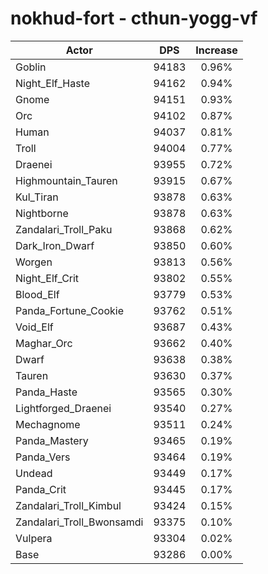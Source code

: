 # nokhud-fort - cthun-yogg-vf
| Actor | DPS | Increase |
|---|:---:|:---:|
|Goblin|94183|0.96%|
|Night_Elf_Haste|94162|0.94%|
|Gnome|94151|0.93%|
|Orc|94102|0.87%|
|Human|94037|0.81%|
|Troll|94004|0.77%|
|Draenei|93955|0.72%|
|Highmountain_Tauren|93915|0.67%|
|Kul_Tiran|93878|0.63%|
|Nightborne|93878|0.63%|
|Zandalari_Troll_Paku|93868|0.62%|
|Dark_Iron_Dwarf|93850|0.60%|
|Worgen|93813|0.56%|
|Night_Elf_Crit|93802|0.55%|
|Blood_Elf|93779|0.53%|
|Panda_Fortune_Cookie|93762|0.51%|
|Void_Elf|93687|0.43%|
|Maghar_Orc|93662|0.40%|
|Dwarf|93638|0.38%|
|Tauren|93630|0.37%|
|Panda_Haste|93565|0.30%|
|Lightforged_Draenei|93540|0.27%|
|Mechagnome|93511|0.24%|
|Panda_Mastery|93465|0.19%|
|Panda_Vers|93464|0.19%|
|Undead|93449|0.17%|
|Panda_Crit|93445|0.17%|
|Zandalari_Troll_Kimbul|93424|0.15%|
|Zandalari_Troll_Bwonsamdi|93375|0.10%|
|Vulpera|93304|0.02%|
|Base|93286|0.00%|
